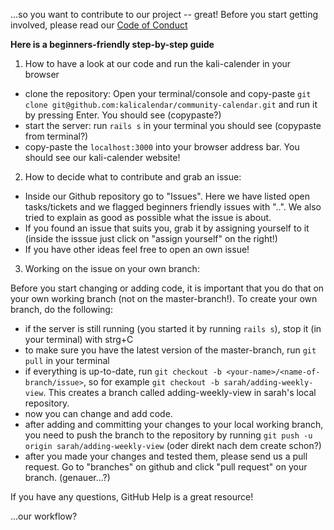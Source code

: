 

...so you want to contribute to our project -- great!
Before you start getting involved, please read our [Code of Conduct](https://www.contributor-covenant.org/)

<b>Here is a beginners-friendly step-by-step guide</b>

1. How to have a look at our code and run the kali-calender in your browser

- clone the repository: Open your terminal/console and copy-paste `git clone git@github.com:kalicalendar/community-calendar.git` and run it by pressing Enter.
You should see (copypaste?)
- start the server: run `rails s` in your terminal you should see (copypaste from terminal?)
- copy-paste the `localhost:3000` into your browser address bar. You should see our kali-calender website!


2. How to decide what to contribute and grab an issue:

- Inside our Github repository go to "Issues". Here we have listed open tasks/tickets and we flagged beginners friendly issues with "..". We also tried to explain as good as possible what the issue is about.
- If you found an issue that suits you, grab it by assigning yourself to it (inside the isssue just click on "assign yourself" on the right!)
- If you have other ideas feel free to open an own issue!

3. Working on the issue on your own branch:

Before you start changing or adding code, it is important that you do that on your own working branch (not on the master-branch!). 
To create your own branch, do the following:
- if the server is still running (you started it by running `rails s`), stop it (in your terminal) with strg+C
- to make sure you have the latest version of the master-branch, run `git pull` in your terminal
- if everything is up-to-date, run `git checkout -b <your-name>/<name-of-branch/issue>`, so for example `git checkout -b sarah/adding-weekly-view`. This creates a branch called adding-weekly-view in sarah's local repository.
- now you can change and add code.
- after adding and committing your changes to your local working branch, you need to push the branch to the repository by running `git push -u origin sarah/adding-weekly-view` (oder direkt nach dem create schon?)
- after you made your changes and tested them, please send us a pull request. Go to "branches" on github and click "pull request" on your branch. (genauer...?)

If you have any questions, GitHub Help is a great resource!


...our workflow?